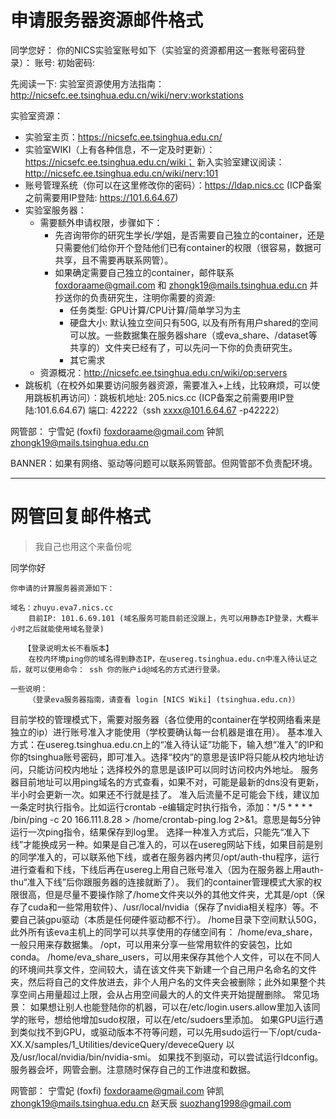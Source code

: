 # 申请服务器资源邮件格式

同学您好：
    你的NICS实验室账号如下（实验室的资源都用这一套账号密码登录）：
    账号: 
    初始密码: 

先阅读一下: 实验室资源使用方法指南： http://nicsefc.ee.tsinghua.edu.cn/wiki/nerv:workstations

实验室资源：
* 实验室主页：https://nicsefc.ee.tsinghua.edu.cn/
* 实验室WIKI（上有各种信息，不一定及时更新）：https://nicsefc.ee.tsinghua.edu.cn/wiki； 新入实验室建议阅读：http://nicsefc.ee.tsinghua.edu.cn/wiki/nerv:101
* 账号管理系统（你可以在这里修改你的密码）：https://ldap.nics.cc (ICP备案之前需要用IP登陆: https://101.6.64.67)
* 实验室服务器：
    * 需要额外申请权限，步骤如下：
        * 先咨询带你的研究生学长/学姐，是否需要自己独立的container，还是只需要他们给你开个登陆他们已有container的权限（很容易，数据可共享，且不需要再联系网管）。
        * 如果确定需要自己独立的container，邮件联系 foxdoraame@gmail.com 和 zhongk19@mails.tsinghua.edu.cn 并抄送你的负责研究生，注明你需要的资源:
            * 任务类型: GPU计算/CPU计算/简单学习为主
            * 硬盘大小: 默认独立空间只有50G, 以及有所有用户shared的空间可以放。一些数据集在服务器share（或eva_share、/dataset等共享的）文件夹已经有了，可以先问一下你的负责研究生。
            * 其它需求
    * 资源概况：http://nicsefc.ee.tsinghua.edu.cn/wiki/op:servers
* 跳板机（在校外如果要访问服务器资源，需要准入+上线，比较麻烦，可以使用跳板机再访问）：跳板机地址: 205.nics.cc (ICP备案之前需要用IP登陆:101.6.64.67) 端口: 42222（ssh xxxx@101.6.64.67 -p42222）

网管部：
宁雪妃 (foxfi)     foxdoraame@gmail.com
钟凯              zhongk19@mails.tsinghua.edu.cn

BANNER：如果有网络、驱动等问题可以联系网管部。但网管部不负责配环境。

---

# 网管回复邮件格式

> 我自己也用这个来备份呢

同学你好

	你申请的计算服务器资源如下：

	域名：zhuyu.eva7.nics.cc 
        目前IP: 101.6.69.101 (域名服务可能目前还没跟上，先可以用静态IP登录，大概半小时之后就能使用域名登录)

       【登录说明太长不看版本】
        在校内环境ping你的域名得到静态IP，在usereg.tsinghua.edu.cn中准入待认证之后，就可以使用命令： ssh 你的账户id@域名的方式进行登录。

	一些说明：	
        （登录eva服务器指南，请查看 login [NICS Wiki] (tsinghua.edu.cn)）
    
目前学校的管理模式下，需要对服务器（各位使用的container在学校网络看来是独立的ip）进行账号准入才能使用（学校要确认每一台机器是谁在用）。
基本准入方式：在usereg.tsinghua.edu.cn上的“准入待认证”功能下，输入想“准入”的IP和你的tsinghua账号密码，即可准入。选择“校内”的意思是该IP将只能从校内地址访问，只能访问校内地址；选择校外的意思是该IP可以同时访问校内外地址。
服务器目前地址可以用ping域名的方式查看，如果不对，可能是最新的dns没有更新，半小时会更新一次。如果还不行就是挂了。
准入后流量不足可能会下线，建议加一条定时执行指令。比如运行crontab -e编辑定时执行指令，添加：*/5 * * * * /bin/ping -c 20 166.111.8.28 > /home/crontab-ping.log 2>&1。意思是每5分钟运行一次ping指令，结果保存到log里。
选择一种准入方式后，只能先“准入下线”才能换成另一种。如果是自己准入的，可以在usereg网站下线，如果目前是别的同学准入的，可以联系他下线，或者在服务器内拷贝/opt/auth-thu程序，运行进行查看和下线，下线后再在usereg上用自己账号准入（因为在服务器上用auth-thu“准入下线”后你跟服务器的连接就断了）。
我们的container管理模式大家的权限很高，但是尽量不要操作除了/home文件夹以外的其他文件夹，尤其是/opt（保存了cuda和一些常用软件）、/usr/local/nvidia（保存了nvidia相关程序）等。不要自己装gpu驱动（本质是任何硬件驱动都不行）。
/home目录下空间默认50G，此外所有该eva主机上的同学可以共享使用的存储空间有：
/home/eva_share，一般只用来存数据集。
/opt，可以用来分享一些常用软件的安装包，比如conda。
/home/eva_share_users，可以用来保存其他个人文件，可以在不同人的环境间共享文件，空间较大，请在该文件夹下新建一个自己用户名命名的文件夹，然后将自己的文件放进去，非个人用户名的文件夹会被删除；此外如果整个共享空间占用量超过上限，会从占用空间最大的人的文件夹开始提醒删除。
常见场景：
如果想让别人也能登陆你的机器，可以在/etc/login.users.allow里加入该同学的账号，想给他增加sudo权限，可以在/etc/sudoers里添加。
如果GPU运行遇到类似找不到GPU，或驱动版本不符等问题，可以先用sudo运行一下/opt/cuda-XX.X/samples/1_Utilities/deviceQuery/deveceQuery  以及/usr/local/nvidia/bin/nvidia-smi。
如果找不到驱动，可以尝试运行ldconfig。
服务器会坏，网管会删。注意随时保存自己的工作进度和数据。

网管部：
宁雪妃 (foxfi)   foxdoraame@gmail.com
钟凯                zhongk19@mails.tsinghua.edu.cn
赵天辰             suozhang1998@gmail.com